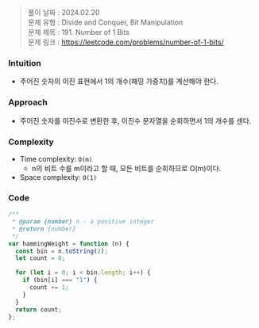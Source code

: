 > 풀이 날짜 : 2024.02.20  
> 문제 유형 : Divide and Conquer, Bit Manipulation  
> 문제 제목 : 191. Number of 1 Bits  
> 문제 링크 : https://leetcode.com/problems/number-of-1-bits/

### Intuition

- 주어진 숫자의 이진 표현에서 1의 개수(해밍 가중치)를 계산해야 한다.

### Approach

- 주어진 숫자를 이진수로 변환한 후, 이진수 문자열을 순회하면서 1의 개수를 센다.

### Complexity

- Time complexity: `O(m)`
  - n의 비트 수를 m이라고 할 때, 모든 비트를 순회하므로 O(m)이다.
- Space complexity: `O(1)`

### Code

```js
/**
 * @param {number} n - a positive integer
 * @return {number}
 */
var hammingWeight = function (n) {
  const bin = n.toString(2);
  let count = 0;

  for (let i = 0; i < bin.length; i++) {
    if (bin[i] === "1") {
      count += 1;
    }
  }
  return count;
};
```
